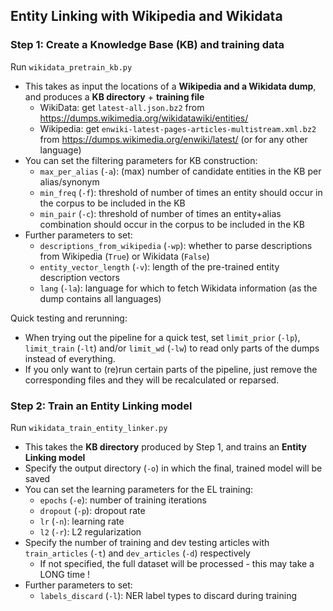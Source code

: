## Entity Linking with Wikipedia and Wikidata

### Step 1: Create a Knowledge Base (KB) and training data

Run  `wikidata_pretrain_kb.py` 
* This takes as input the locations of a **Wikipedia and a Wikidata dump**, and produces a **KB directory** + **training file**
  * WikiData: get `latest-all.json.bz2` from https://dumps.wikimedia.org/wikidatawiki/entities/
  * Wikipedia: get `enwiki-latest-pages-articles-multistream.xml.bz2` from https://dumps.wikimedia.org/enwiki/latest/ (or for any other language)
* You can set the filtering parameters for KB construction:
  * `max_per_alias` (`-a`): (max) number of candidate entities in the KB per alias/synonym
  * `min_freq` (`-f`): threshold of number of times an entity should occur in the corpus to be included in the KB
  * `min_pair` (`-c`): threshold of number of times an entity+alias combination should occur in the corpus to be included in the KB
* Further parameters to set:
  * `descriptions_from_wikipedia` (`-wp`): whether to parse descriptions from Wikipedia (`True`) or Wikidata (`False`)
  * `entity_vector_length` (`-v`): length of the pre-trained entity description vectors
  * `lang` (`-la`): language for which to fetch Wikidata information (as the dump contains all languages)

Quick testing and rerunning: 
* When trying out the pipeline for a quick test, set `limit_prior` (`-lp`), `limit_train` (`-lt`) and/or `limit_wd` (`-lw`) to read only parts of the dumps instead of everything. 
* If you only want to (re)run certain parts of the pipeline, just remove the corresponding files and they will be recalculated or reparsed.


### Step 2: Train an Entity Linking model

Run  `wikidata_train_entity_linker.py` 
* This takes the **KB directory** produced by Step 1, and trains an **Entity Linking model**
* Specify the output directory (`-o`) in which the final, trained model will be saved
* You can set the learning parameters for the EL training:
  * `epochs` (`-e`): number of training iterations
  * `dropout` (`-p`): dropout rate
  * `lr` (`-n`): learning rate
  * `l2` (`-r`): L2 regularization
* Specify the number of training and dev testing articles with `train_articles` (`-t`) and `dev_articles` (`-d`) respectively
  * If not specified, the full dataset will be processed - this may take a LONG time !
* Further parameters to set:
  * `labels_discard` (`-l`): NER label types to discard during training
